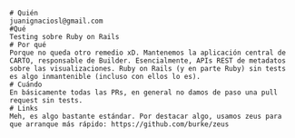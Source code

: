 
    # Quién
    juanignaciosl@gmail.com
    #Qué
    Testing sobre Ruby on Rails
    # Por qué
    Porque no queda otro remedio xD. Mantenemos la aplicación central de CARTO, responsable de Builder. Esencialmente, APIs REST de metadatos sobre las visualizaciones. Ruby on Rails (y en parte Ruby) sin tests es algo inmantenible (incluso con ellos lo es).
    # Cuándo
    En básicamente todas las PRs, en general no damos de paso una pull request sin tests.
    # Links
    Meh, es algo bastante estándar. Por destacar algo, usamos zeus para que arranque más rápido: https://github.com/burke/zeus
